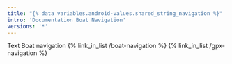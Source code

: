 ```yaml
---
title: "{% data variables.android-values.shared_string_navigation %}"
intro: 'Documentation Boat Navigation'
versions: '*'
---
```

Text Boat navigation
{% link_in_list /boat-navigation %}
{% link_in_list /gpx-navigation %}

